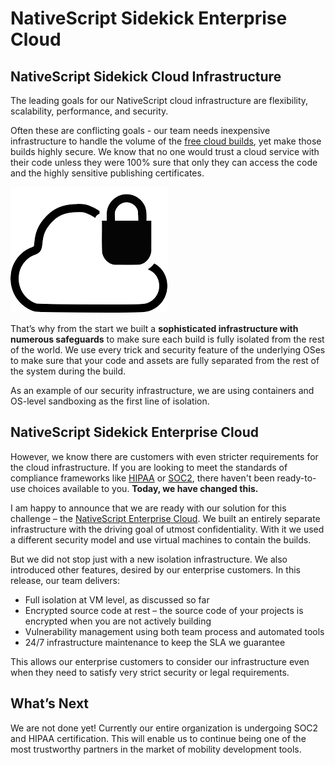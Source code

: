 # NativeScript Sidekick Enterprise Cloud

## NativeScript Sidekick Cloud Infrastructure

The leading goals for our NativeScript cloud infrastructure are flexibility, scalability, performance, and security. 

Often these are conflicting goals - our team needs inexpensive infrastructure to handle the volume of the [free cloud builds](https://www.nativescript.org/nativescript-sidekick), yet make those builds highly secure. We know that no one would trust a cloud service with their code unless they were 100% sure that only they can access the code and the highly sensitive publishing certificates.

![secure cloud](secure-cloud.png)

That’s why from the start we built a **sophisticated infrastructure with numerous safeguards** to make sure each build is fully isolated from the rest of the world. We use every trick and security feature of the underlying OSes to make sure that your code and assets are fully separated from the rest of the system during the build.  

As an example of our security infrastructure, we are using containers and OS-level sandboxing as the first line of isolation.

## NativeScript Sidekick Enterprise Cloud

However, we know there are customers with even stricter requirements for the cloud infrastructure. If you are looking to meet the standards of compliance frameworks like [HIPAA](https://searchhealthit.techtarget.com/definition/HIPAA) or [SOC2](https://www.incapsula.com/web-application-security/soc-2-compliance.html), there haven't been ready-to-use choices available to you. **Today, we have changed this.** 

I am happy to announce that we are ready with our solution for this challenge – the [NativeScript Enterprise Cloud](https://www.nativescript.org/nativescript-sidekick/purchase/support-plans). We built an entirely separate infrastructure with the driving goal of utmost confidentiality. With it we used a different security model and use virtual machines to contain the builds.  

But we did not stop just with a new isolation infrastructure. We also introduced other features, desired by our enterprise customers. In this release, our team delivers:

* Full isolation at VM level, as discussed so far 
* Encrypted source code at rest – the source code of your projects is encrypted when you are not actively building 
* Vulnerability management using both team process and automated tools 
* 24/7 infrastructure maintenance to keep the SLA we guarantee 

This allows our enterprise customers to consider our infrastructure even when they need to satisfy very strict security or legal requirements.

## What’s Next

We are not done yet! Currently our entire organization is undergoing SOC2 and HIPAA certification. This will enable us to continue being one of the most trustworthy partners in the market of mobility development tools.